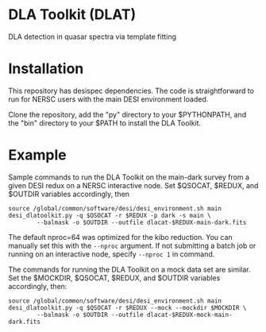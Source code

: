 # DLA Toolkit (DLAT)

DLA detection in quasar spectra via template fitting

# Installation

This repository has desispec dependencies. The code is straightforward to run for NERSC users with the main DESI environment loaded.

Clone the repository, add the "py" directory to your $PYTHONPATH, and the "bin" directory to your $PATH to install the DLA Toolkit.


# Example

Sample commands to run the DLA Toolkit on the main-dark survey from a given DESI redux on a NERSC interactive node. 
Set $QSOCAT, $REDUX, and $OUTDIR variables accordingly, then
```
source /global/common/software/desi/desi_environment.sh main
desi_dlatoolkit.py -q $QSOCAT -r $REDUX -p dark -s main \
       	--balmask -o $OUTDIR --outfile dlacat-$REDUX-main-dark.fits 
``` 

The default nproc=64 was optimized for the kibo reduction. You can manually set this with the `--nproc` argument. 
If not submitting a batch job or running on an interactive node, specify `--nproc 1` in command.

The commands for running the DLA Toolkit on a mock data set are similar.
Set the $MOCKDIR, $QSOCAT, $REDUX, and $OUTDIR variables accordingly, then:
```
source /global/common/software/desi/desi_environment.sh main
desi_dlatoolkit.py -q $QSOCAT -r $REDUX --mock --mockdir $MOCKDIR \
        --balmask -o $OUTDIR --outfile dlacat-$REDUX-mock-main-dark.fits
```


